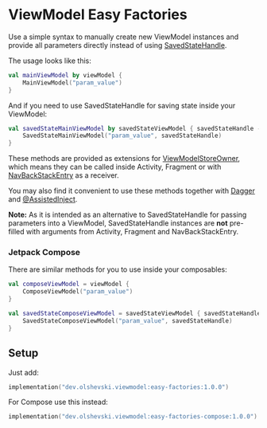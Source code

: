 # ViewModel Easy Factories

Use a simple syntax to manually create new ViewModel instances and provide all parameters directly instead of using [SavedStateHandle](https://developer.android.com/reference/androidx/lifecycle/SavedStateHandle).

The usage looks like this:

```kotlin
val mainViewModel by viewModel {
    MainViewModel("param_value")
}
```

And if you need to use SavedStateHandle for saving state inside your ViewModel:

```kotlin
val savedStateMainViewModel by savedStateViewModel { savedStateHandle ->
    SavedStateMainViewModel("param_value", savedStateHandle)
}
```

These methods are provided as extensions for [ViewModelStoreOwner](https://developer.android.com/reference/androidx/lifecycle/ViewModelStoreOwner), which means they can be called inside Activity, Fragment or with [NavBackStackEntry](https://developer.android.com/reference/androidx/navigation/NavBackStackEntry) as a receiver.

You may also find it convenient to use these methods together with [Dagger](https://dagger.dev/) and [@AssistedInject](https://dagger.dev/dev-guide/assisted-injection.html).

**Note:** As it is intended as an alternative to SavedStateHandle for passing parameters into a ViewModel, SavedStateHandle instances are **not** pre-filled with arguments from Activity, Fragment and NavBackStackEntry.

### Jetpack Compose

There are similar methods for you to use inside your composables:

```kotlin
val composeViewModel = viewModel {
    ComposeViewModel("param_value")
}

val savedStateComposeViewModel = savedStateViewModel { savedStateHandle ->
    SavedStateComposeViewModel("param_value", savedStateHandle)
}
```

## Setup

Just add:

```kotlin
implementation("dev.olshevski.viewmodel:easy-factories:1.0.0")
```

For Compose use this instead:

```kotlin
implementation("dev.olshevski.viewmodel:easy-factories-compose:1.0.0")
```